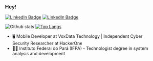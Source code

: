 ### Hey!

[![LinkedIn Badge](https://img.shields.io/badge/-TiagoDanin-blue?style=for-the-badge&logo=Linkedin&logoColor=white&link=https://www.linkedin.com/in/TiagoDanin/)](https://www.linkedin.com/in/TigoDanin/)
[![LinkedIn Badge](https://img.shields.io/badge/-@__TiagoEDGE-blue?style=for-the-badge&logo=Twitter&logoColor=white&link=https://twitter.com/_TiagoEDGE/)](https://twitter.com/_TiagoEDGE/)

![Github stats](https://github-readme-stats.vercel.app/api?username=TiagoDanin&theme=gruvbox&show_icons=true&hide_border=false&count_private=true&include_all_commits=true&line_height=24.5)
[![Top Langs](https://github-readme-stats.vercel.app/api/top-langs/?username=TiagoDanin&theme=gruvbox&layout=compact&hide=html,css&langs_count=10)](https://github.com/TiagoDanin?tab=repositories)

- 🖥 Mobile Developer at VoxData Technology | Independent Cyber Security Researcher at HackerOne 
- 👨‍🎓 Instituto Federal do Pará (IFPA) - Technologist degree in system analysis and development

